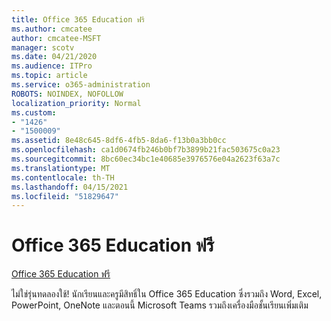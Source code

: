 ```yaml
---
title: Office 365 Education ฟรี
ms.author: cmcatee
author: cmcatee-MSFT
manager: scotv
ms.date: 04/21/2020
ms.audience: ITPro
ms.topic: article
ms.service: o365-administration
ROBOTS: NOINDEX, NOFOLLOW
localization_priority: Normal
ms.custom:
- "1426"
- "1500009"
ms.assetid: 8e48c645-8df6-4fb5-8da6-f13b0a3bb0cc
ms.openlocfilehash: ca1d0674fb246b0bf7b3899b21fac503675c0a23
ms.sourcegitcommit: 8bc60ec34bc1e40685e3976576e04a2623f63a7c
ms.translationtype: MT
ms.contentlocale: th-TH
ms.lasthandoff: 04/15/2021
ms.locfileid: "51829647"
---
```

# <a name="office-365-education-for-free"></a>Office 365 Education ฟรี

[Office 365 Education ฟรี](https://products.office.com/student/office-in-education?ms.officeurl=students)
  
ไม่ใช่รุ่นทดลองใช้! นักเรียนและครูมีสิทธิ์ใน Office 365 Education ซึ่งรวมถึง Word, Excel, PowerPoint, OneNote และตอนนี้ Microsoft Teams รวมถึงเครื่องมือชั้นเรียนเพิ่มเติม